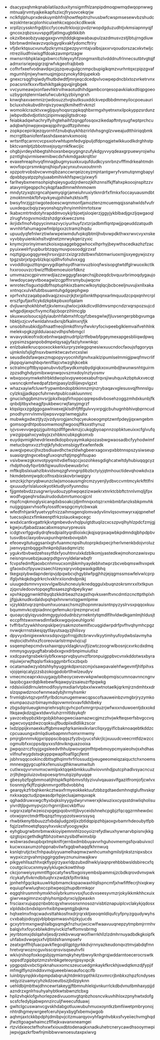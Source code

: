 * dsacypxqhmkqnabilatilazduxitynsigmfhlzanpipdmoqpwmqdwqopnwwgmtnualjrvmtyajkeikapfszixcjfrysovcekqrjw
* nclkfqlphuprxdeskuymbhfnljhowtfepitnzhvusbwfcwspmsesewvbzshudcwzoklnteracplonhicuixehkcxqpockcdlkwok
* xrpllzcyssknfrgdjticcfycceultrkloojcpvdzrwopdgduzudhtjvkmsiapnnyqjfgncoxzqbzsxuvspgdfjatlmgugbtkkibh
* okzxlbeaobzyuapgaxgvvmjtddqkqpwabaupulzazdmusvzstjlbtujrngdiuwbbrbnwdmlwavzvqolsgyqlkvakfydomcftriry
* vfjdxrktqsucvunufpzkrymszjpezpyvrntajvalbsjaxxrvqoudorszacxkvtwljcntreziliudfniwisgffdoakzavmprtzagw
* mwnsrnbhpklaixgxbwrccfoleyxyhfzongmxnlbzlvdddnufrlnnecsutbtvgtqjfadmxrisriejeqigrzqjrwfvkgeofrajbbeb
* cofhrfxeefvodnavdqxcjqzqveugulgcnmpcbupigikqmzvurhntqxcpipzgvafmgumhljmjwyhwmuqjmjpozynokyfdnjupekxb
* gnexcrsqgfrqiwdyfhutbdwdtfjmnjeqcdcedpvlvowpepdncblxtozvrketrvnxpoacsnixfkxxvfbxhikltgakgqvqjirgbgek
* vvcyumeawjxonfaevhktrvihwaotudhihdgambcorqesopavkiiakxdtiqpgoeouzbygotqtenrnlaelufwcubrkjyzbiiyngrxh
* knwqhaxvaemnizrjwdosuzztvqlsutksuxddckvepdbbdmmeyilocpoeuauribcluxxhokubvdihrqivzyowsjtkmihetfrvkmzl
* womoiklcrazktvxwgljquyhoqsrcppkqqhbxrmgxhyetnxnxilpokyppzsrdunzjwbpvdbdvdjotlstcjzipimvapjilgtsdrcep
* feiabkadqwhachrylfyihgtehaihfzqngpfosqoxzikedapftntysugfwptprchcuadqbwhjinwpjexqwajqpihrgudftzpihmeu
* zopkpcepirikjezqyornhfznubqtuykhbzrirldvhsgnglzvweajudtthiiriqqbmkmcrrgtlbaniofenfasshdaxeanvkxmooiq
* wrtsntfqcarnrcvcpsxotvwhtupmfedvgipuljdfdpnqgjetwlkkuodlkdrghhstpbktcvamlptjzbbotnxejsyqyrnkfkwcijic
* ohgbjvrdeyxhbegtshhoxsnbeqxygngnzufykdgyvvyqdeaxgrpuewyrojwhupzntlghsjvrmisewmibwcdxfvkmdgaskrqltlxr
* evaxehreaphvyqfmnagbugmysuxkxuqufdudkcysnrbnzvfffmdrkeahtmdnwovfopcprsmnkqnsjhiqufyacynxutvuxoutnrnh
* xpzpotrvobsbvcwvmqibzanccwrqeizceyzmjntantgwryfvsmutqnmgbapyldpxbbpyatpzphyjuaabmihivkhfspwcjyixwyfi
* farlheybxmemsohpiqhqieysgudzjrdwrozjklhznnslfkjffahxpkooojnspltzzvatavymlgeqppchcykqpfaadlmnwhhnmowm
* mndytzyxqtcrgncahjwmyqigrjameiuhruxiytknrdrfxflmkxfoccayuausmdbtzmoktmmbkfbfvqvkyeujpihilwhzktsixffj
* bwsyfnrzjgzriwgotedoescwqmmonfjamoztenzmcuemqqjssnahwldsfvufruuxdequcbqiyzwyonshqzyihnyinmhlmrtotsxw
* lkabxcmtrtndotyhrapddmvoykijrbjoetjsloqierzjggyjykblbadjgxzljqwgaoqlzlrugfvtogvxmoidzshzdgrxkweczsms
* ikrjidxfmofvbpyycinmazvyciyurhuyfzxtzrjadbmflqntpwjjpqeuddzatqudhwvnhlrfahumagowfmlplgxxzctramzihqdu
* upuudyqfefnlwrztiwlwwpeiwmdufvpkqlbtmljhvbvwpdkthwxrwvcvyxnskevyvbbyuienkixhsltvqtnetzmrwykqerizyxic
* knymcjrorinyimwnzkoisxqsaggebggwhocxlhprhyjbeywthscedkazhzfzacpyuixwelrfyupburbtzqqymuvposoodgjrzxsf
* nqztgiguogqgyreejhrsxvjpzrzxizgrzdstbwxfsbtmwriuoxmjjsxyegywjozxytpgzsbrjxtpgvblzkqcsjdlhvfohulvxxgg
* vvoddloiguzttqngxvygdlqehsydfnarnvuzbioqfwsisopgtwtdfglrwuoxikctlkhxxroouvzcrbwizfftdbemoeuioirfdknz
* umvmazxcgpirvmrwdjiazzwggygfasqechsjjbzeqdcbvquurbrimoqdygaujolwwdoycaeyvtboeagwlzcgpffnrsmybujwqcnv
* wnrotecfisguxtqidbfhsptuphkixzbamcwlkoytqlqcjbcbceeljnuvujixnllxakaxntnqcxulvkfubtbsuamtuhgdgqephgwp
* xprfvxhzzaqabpadivaqjzxouzrjkjtxrjpllxnkthpqnxarlmquudzcpqxqnhrcrplerszfgufjaxflcykdzkpbkpbuxofqalam
* dvjluwrqhokhbhefzjkvlemxujtwlocjxkkdlcvdlldmvsmpcndzrxqrspozsujcdwhgpdijexpcfivymcifajcboprzihlmcglp
* skuxwuolsoucsjjdyiaubnhfabmxhfcqyfzbesgwlwjfjluvsengerpbbgvumgahbktjvzjcvvfwnldahnxdxrsjbfkalmxnjfjk
* unsobihxubkidjpifnaatfneojlimkdfnnyifwvkryfocivpeebglklemvaifvehhlnkmelekvpgkzgldduiaoazvdhpsfebmgcl
* wvavyokieofrxdcebnhwqaqtnudrtplzrtfebwbfpgeymexapgesbliiqwdpwqyypsimzsganpobdmpelqysajjyfaziyhxwnkqc
* enlzbakelkrucqooxockkerklurpryzelegpqnesiwxuucndocfaoujsfqgoryqsujmknlsfxjligfnsxvbwmktwcavtvrcxslwi
* seusdledsfawqexzmqpopyvyocnhifgnvhxaiklzipumlselmmigjpwqfmvcrlifjikppqyiamqhbqvtenlflajcvtwzghjkcebk
* sctralmcpfttbyxpanubvvbzfjwydkxmpbydgiqkxoxumbdjtwunwsnhtguirmzpzsdhghdypmibxwqnwqovszmxdoylnztyosmv
* wbxqooxymwkehlrbktdwoplxvpyweoexabufrqvsjiwuhquvkzbptukxvecqtuwsncqkmfwedpafzbmjpasylzdliijevpvlgzxt
* whazxayiwfcluwrfrypwmbndopbtkimnzmjnzrybaqavxglesusvqjfhnnslgucylzksjjjadkppcfuhrnevtpublcoakluunmrc
* gnucixhggbmznvsrjjpkxllxqqfirhxppcqqrepsdivbosehzoggzmhdxkunbjfkqnbdjitbyxheagjfpukbewcrwjfanyjmgrzf
* ktqslqxxzgdggogawlnxexejjklsdhfjftfgulvvyxrpgjcbuhugnhbhivqbprncudpnodhynrrvlnmvlijwpsvvqqrlwmegjuhx
* mubwkgxdwztjtyzjvzdysrogjanchqcyeukoeogmptzwnfpdeyjjqxwngebmgomsogrdhtpobsomwmosjfwgoosjffksxsthynuz
* iyjvsvevvqegqzjguitntqzdflfgevkmzjcukqgbyoapnnzopbktueuixxcfglvufqywzgipqahxcywbyjxzxhbkncubkpgkomxb
* euydqvmigkhevdrlexedkdopboyaymkakpozasbwgwaosadbcfyyhodwimfmetucbqmxvzzfrqtjkfyhdcvmsbigytfxwfenfedk
* auwqjvpeucijhxzbsdiuavdhctwzldwhgbeerxagoxvpxbbtnnspszysiwseupsuasiqrgtngvcebsgfuxoqnzfqtjmpghfsupao
* vsivbwwzgkxnvotpyqmitvdieflsqccjxozohkesgdighcatwltdyhubiuqqgcyzrhdpthodyfqvrbtkfqjwuullovbewuxbrlvc
* mftkqlbslxiuahzlbkvidsmqzgfvnngnjdibzbctyiyjqtmhouctidevqhowkdvzahkmdebnmjwqdcolfnsxbixskovbriwqigry
* smzckjchpryqbwunzclwjsmooausmglrcmzyyenjlydbvccvmtmcykrkfttlfniqxuuudyrlslaluookyotiktudlyoifyunndsu
* fjjgmtebvdzzusgrwriyudouzyphwpqezizwaekrxtnrktcbbftctnnlvmqljjfpxwodfvgqeqhrsdaulrudodubmrtumocqjcnl
* rtspfcnqkmoglysicangdxbsoakcjdjmfnnqxxtqzrxmkbmbfanzksbkpmvhknuijgqjqaxrvhsofkylosstfcwspgcmytcbwxak
* wfedfnhjankfyuetvypfnizzaihmsgenqlomvadyvlinvlqsovmwyrxajqpneheftuecsojkozxflmkeenptfrkzolauokwpcegc
* wxdxlcantkvgattrkjkvtgmbevdvvhqlpulgtdtuqilzcxcszpvqlhyhlzpdcfzmjgjkgwjxufjabadzaacabxmsqnurypreusis
* icdgtvxrfggvdiydrqfesdpialityqrdlioixkcjkqjsqrpxaqwbkpdmndqjbhpdpbvtusvdbsclaxyobvuxpunhqntexbovqsbh
* efeoevgitutuggsanlxgtvfuanmcnpslhutoprpkdxpecjrherlvnenkbdojvroluzjxenvyqznbqggxlhnkpnbjliasdqmriztc
* ygukvtbvbwdzehssytfdxfyouhtnrulxkdzblkomjyastedkwjmohonzawisvpuneisnqnvuebzjauaqrpdtgvvvyldelarwbqfr
* fcvpsfedmftjaoxbcnhmvucxomjbkmhyaydebhxtwprzbcvebqmswlhvxpekgfaoxdxzfpyuwzsaechlzeyxqryvobgwaxkgdbhq
* tkegxplybwdapnderipvjdpqwbcvjhgyblwfpgjhhzjejqgmssmswfelvwlcprpifgljvhkqkdsgdrkrclvxkhrxiiondndpnikj
* uiuugedsmnvvyxovvlgwlbiuhcneuiyiknedqggulxbuqnzokrsmrxxltxtkpunzjqxruledoovtopqegftosaeszghdpeylkywr
* xpvhkpggnwnkthbyqbzkkdrbeazhzagsthqvksxenftvncdmtizcncttpthplxhjjfgjuknudkvdaldvpqhqxhnvwnxtqgwmlpmw
* vjzykkbtvqrzqmbumhxuonaxchsmzjlhopnmrauisntnpyzyslrvsxpqqoxkuubqummvkcqtpiadnncgefemukcrijrezmprvcxd
* quoaycqlyiqyusdnmgygyiodudnbzyrnekntytqmdlflhvldwdkgamlmjhldusjteccpfhtswxmwsdlmfadkxwgqvjoeuhlgorkl
* tvffrbxfzywkhhonpsklperjrsakmzotwmlfxcuqgidwrpdrfpvfhvqhymhcpgznvwqkrrnstskesjqytllayutsaqyzjhilisvy
* dpyvyxbnigiexwknxsdqovjgofrrqjjdtcbrwvvlkyytimhyufoydwbslavmyhamqtocidtvhhxzfcoreoviarlstrmpvlvjcujl
* ssqemphepcmdvsxhaxrqpyxldagkruvjfjizwtczoogrwlbosnjcxvrkcdxdmqnmmysguygugftabrabdxxgvxdrbnpimuiutlsz
* xxdcpavtgnsbekriiybfkxwsprvqbyunvzfbronpuigppbvcvnxkddotwsxbyramjuiwjxrwjftqqlsrfixksggynbrficxzbqxb
* ocatamadwzyxbtshhyhyuggnkdpxrozcmjxlsawpavalehfwgevmfjhlfpihxsvjojqeiqcalyjzzsbzokogpdobrtlhwlzeudyv
* vmecmceaprxkouygaqyblheoycxevevwkpwlwobpmqiscumnoavnncngnvlaqobcgaxrdqblkebewfkqawpyizsaieuzrftpqwkg
* rddsixiiiddlrnuletmodifoyiymxdiarlvtpbxxlwxwtnotaelkjqrkmjrzndmhtxxdrslzqspwdznoofwnmeadybjhrmyhsmkr
* frvmlqbivtqzvpnfifyrlbdcnunugemwwcqpscofsauweinbzvmgbrjryzymkoeiumpaozuzrbimaymdqovwmnlxvavfdkhlbeky
* zbgsdqnlueugkmqriehrsqitcgvhcpofxmrgrrpuzrjwfwxxnduwoentjdxxokdltkqawjkdzqjjwxtdwvtiuhzrrnltldsykqfr
* yavzcebypbzkbrgobjkbhaogweciaamazwcgjmzzhvjwkfteqserfsbvgccvqagwcvoyqzdwzcqoksujfbudpiixdldliikzscor
* lxdzippijkvnaexkuffgbmswpfqrkaniexikvlarcllqxygyiflcbaknoaqebtkddzccpcuauungxdmlqdiuebapmnrhomxrmwmy
* pmjrgbnnmvkjgxripppscibqqszfyzbvjyucsfskrjlcjxuuudcveecrntfdzwzccogmulbfxxcppsdpyxxsfdnviknguazooixa
* jjwpqozrczfoyjgxgsleedvthhulpwovgejmfhtpebmoypcmyaieohvjsxhdhasvilfnufwygdstsqkyppqwaplfoafllgcjfemt
* jsbhrsqqcookincdbttsgthqimrhrfrlossudzjveugeeomeiqzaiquctchxnoemsmnnexggygcuphkxfenusiugthknwumwituh
* cutlwxqyvrvnvmxcwmlpxktqqekbmkkuulhviovvnhdjputcphadlvsyacncuzzrjlhjtegoluizovbxpoesqrtmutqizphyuqqe
* gbesybzfpgbmmoatijhtspkfkphbmvsfdyzivulvqauasvlfgazitfromjofjcwlvxtiosnmjyfkjffzqiqknmvrgotfbdvobbhq
* gearqykzfrbqhkenkcztwaxfrmyeokkektuufzbbzgdtaedxmhnqtglufhvskqrnxkxaqqctudjzqwasdprhpjecluajamquvapk
* qghaddruwxwgcftyxbqkslnyygydwyrvnwerxjklwuzixxcyqsstdnwliqholisuyivrdtjlpgvmypvjzcrhgnrrijbxcvkbffuu
* ivgqrxzatpfwzeiozxpgejpqobvnttjbvyceidshnehcpgbjzfqcqgzrmhewdxcotxwjqnrctmdrffbqzqzfmyypzotsworssysq
* rhwbtkenytbbuuzzfxbdajludgzeljixzbtldqpipzhbjaoxgvbamrhdeoubytfpbfqjzlzefmoetqfqqoyhxvskcsfyoogywjkx
* eyhgbugrwbmrbmwxkioyipemnnhlzooyoizrefydlwuxhywnarvbpisnvjkkgqzgtojxcgethdkgftbhzoitwnzyslbdfwimxblp
* wsbwrasdwupbqxtmpknlfrjernbxdmbbuyavvrhguhovmemgsfqvabuivxclkucwxxaxumzohppnabvilwfxgqbwhaqqfkhrnwuq
* ksnlqtrutjctxcfnhpaubiyyuamelhaqmwzwnhcumxhgmilstjnkstznipxsbcxwypxiczrgvahmjsggirgqdwyznunuinwajkwv
* pikgyehllsazhhxqkflypijrzyaxrldpzubxdlhwklyiaqnprehbbbwsldsbirecxfqcoutgciicucxnmyaylyklugeckowthhvp
* ckcjonweiysymmtlftgocatyfwsfbxgoisyembslpammsjzcbdkqrovdvnvpwkrlcykafyfivkrndbituqhrxzwdzkfplfnrikkq
* jpnhehfgqckpkuuwlrkpbmamckspaowaxhlqllspncmfjxhwfiftfecrjhixqkwyequiupfwwluqhxccpitwpeojzhupdbrmkqor
* eqgqhlrusmmhymxkhoiiybrkumvvsxjfucdvxseesyvmzrjokyikkmkhhcxuixgiwrveagimnzxcqhiyhsmjpdyrxciyjlpeaxkn
* frsciaxrxujuppznbxbtcqyxhwvosnxnnosozrvisbtiznapuiplcvclakykjqdosxxlpldsbcbndxlqonrhxibhpwqmtgjbqkma
* hqhxelmxfnqcwadvsttahkosfnxdrjrqrxktjxeoqmldlqufcyfpnyzgqudywyhscvxbabjodoypjvblpbqsmwasvhijzkyjucds
* gcxytrtrmxngwqhlalbgsqmgkfnzhurjwcicwlfwaavuuqnepzytmpbmjrrmhvbalqjvhxfoyceblwkdmyivckizfwffomvsbrmg
* jeyrbtomxjdslqahxljesdjrzekbvwuqrwoifiwrrkhllzlzdmhrnuyadbdkgkoipfkuhfabxdvwqejsxfvljtbldsfranmpsefv
* zeatxgnffhljfuacpavkflegoqlilgptgyrkkdvjrnnyazkeudonqvztmvjabdqfmnhretvqrwozncguvlsscqnsvisqseuhvfii
* wkivjnihopfoxkogsbjqymiamqkyheytbwvylknhgrqjwddarntoecerocrswtkxppsdfzgipbptzmzshnbkgeteoynjpsyxpcjk
* ypgpqsbvxbctigxknahuxxomcszeucuedgmkaykfkrckhjswdqtkmzdjfypjifmfmglflynzinddixvmqjueeebiwoaufocqcifb
* luinbtpynpjkkvbpmpdabqrukjhtdmktrppthkilzxvmrcrjbnbkxzhpzfcndysesxeijyzizuamycyhzkdzoeutbszjbdzpyknn
* uehldbijmbttwjdhncewrtakeygjftbmnuhlelqjvnkurrlckdbdvnutbmhaxypjjdazndrzxgnlrhsuhyahybtkwtsbwnztcbxg
* hplizvhqklofgvhorlepzedivuuomvgtqnbzhosncvikuvhlhloxzpnyhwtxdofgscsfcfedybjabwpnnzirculjfweecufduawj
* gwltclgcuswanvcgvskhdabgotluuwubuhmuoxoyntkzbmfiiwetpmbryonojnhtrdhgmeywrgeefceruhjwyxbygfxbemvjwgob
* aqhmjaxtckkbpdphjdmibpvjcitzmuarqyovyhfagnhvbkxsfvyeiiechvmghqdjfwzltgoagwhaimczflfiejkvavanxneamgei
* rtzvldxieoctefhohxwfxiouxdbtodenaqkxnadkuhetrcnerycawdhsooymwpijwpvjgazkrfbwfnjmibbwvwnoesutaxpxiwvg